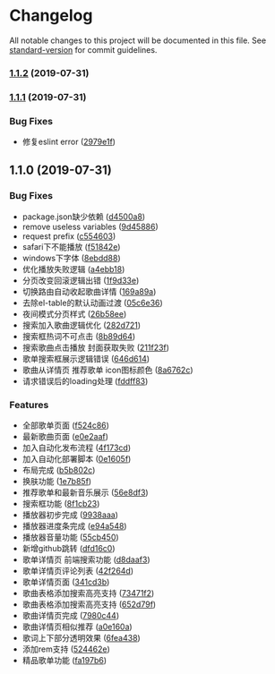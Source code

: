 # Changelog

All notable changes to this project will be documented in this file. See [standard-version](https://github.com/conventional-changelog/standard-version) for commit guidelines.

### [1.1.2](https://github.com/sl1673495/vue-netease-music/compare/v1.1.1...v1.1.2) (2019-07-31)

### [1.1.1](https://github.com/sl1673495/vue-netease-music/compare/v1.1.0...v1.1.1) (2019-07-31)


### Bug Fixes

* 修复eslint error ([2979e1f](https://github.com/sl1673495/vue-netease-music/commit/2979e1f))

## 1.1.0 (2019-07-31)


### Bug Fixes

* package.json缺少依赖 ([d4500a8](https://github.com/sl1673495/vue-netease-music/commit/d4500a8))
* remove useless variables ([9d45886](https://github.com/sl1673495/vue-netease-music/commit/9d45886))
* request prefix ([c554603](https://github.com/sl1673495/vue-netease-music/commit/c554603))
* safari下不能播放 ([f51842e](https://github.com/sl1673495/vue-netease-music/commit/f51842e))
* windows下字体 ([8ebdd88](https://github.com/sl1673495/vue-netease-music/commit/8ebdd88))
* 优化播放失败逻辑 ([a4ebb18](https://github.com/sl1673495/vue-netease-music/commit/a4ebb18))
* 分页改变回滚逻辑出错 ([1f9d33e](https://github.com/sl1673495/vue-netease-music/commit/1f9d33e))
* 切换路由自动收起歌曲详情 ([169a89a](https://github.com/sl1673495/vue-netease-music/commit/169a89a))
* 去除el-table的默认动画过渡 ([05c6e36](https://github.com/sl1673495/vue-netease-music/commit/05c6e36))
* 夜间模式分页样式 ([26b58ee](https://github.com/sl1673495/vue-netease-music/commit/26b58ee))
* 搜索加入歌曲逻辑优化 ([282d721](https://github.com/sl1673495/vue-netease-music/commit/282d721))
* 搜索框热词不可点击 ([8b89d64](https://github.com/sl1673495/vue-netease-music/commit/8b89d64))
* 搜索歌曲点击播放 封面获取失败 ([211f23f](https://github.com/sl1673495/vue-netease-music/commit/211f23f))
* 歌单搜索框展示逻辑错误 ([646d614](https://github.com/sl1673495/vue-netease-music/commit/646d614))
* 歌曲从详情页 推荐歌单 icon图标颜色 ([8a6762c](https://github.com/sl1673495/vue-netease-music/commit/8a6762c))
* 请求错误后的loading处理 ([fddff83](https://github.com/sl1673495/vue-netease-music/commit/fddff83))


### Features

* 全部歌单页面 ([f524c86](https://github.com/sl1673495/vue-netease-music/commit/f524c86))
* 最新歌曲页面 ([e0e2aaf](https://github.com/sl1673495/vue-netease-music/commit/e0e2aaf))
* 加入自动化发布流程 ([4f173cd](https://github.com/sl1673495/vue-netease-music/commit/4f173cd))
* 加入自动化部署脚本 ([0e1605f](https://github.com/sl1673495/vue-netease-music/commit/0e1605f))
* 布局完成 ([b5b802c](https://github.com/sl1673495/vue-netease-music/commit/b5b802c))
* 换肤功能 ([1e7b85f](https://github.com/sl1673495/vue-netease-music/commit/1e7b85f))
* 推荐歌单和最新音乐展示 ([56e8df3](https://github.com/sl1673495/vue-netease-music/commit/56e8df3))
* 搜索框功能 ([8f1cb23](https://github.com/sl1673495/vue-netease-music/commit/8f1cb23))
* 播放器初步完成 ([9938aaa](https://github.com/sl1673495/vue-netease-music/commit/9938aaa))
* 播放器进度条完成 ([e94a548](https://github.com/sl1673495/vue-netease-music/commit/e94a548))
* 播放器音量功能 ([55cb450](https://github.com/sl1673495/vue-netease-music/commit/55cb450))
* 新增github跳转 ([dfd16c0](https://github.com/sl1673495/vue-netease-music/commit/dfd16c0))
* 歌单详情页 前端搜索功能 ([d8daaf3](https://github.com/sl1673495/vue-netease-music/commit/d8daaf3))
* 歌单详情页评论列表 ([42f264d](https://github.com/sl1673495/vue-netease-music/commit/42f264d))
* 歌单详情页面 ([341cd3b](https://github.com/sl1673495/vue-netease-music/commit/341cd3b))
* 歌曲表格添加搜索高亮支持 ([73471f2](https://github.com/sl1673495/vue-netease-music/commit/73471f2))
* 歌曲表格添加搜索高亮支持 ([652d79f](https://github.com/sl1673495/vue-netease-music/commit/652d79f))
* 歌曲详情页完成 ([7980c44](https://github.com/sl1673495/vue-netease-music/commit/7980c44))
* 歌曲详情页相似推荐 ([a0e160a](https://github.com/sl1673495/vue-netease-music/commit/a0e160a))
* 歌词上下部分透明效果 ([6fea438](https://github.com/sl1673495/vue-netease-music/commit/6fea438))
* 添加rem支持 ([524462e](https://github.com/sl1673495/vue-netease-music/commit/524462e))
* 精品歌单功能 ([fa197b6](https://github.com/sl1673495/vue-netease-music/commit/fa197b6))
